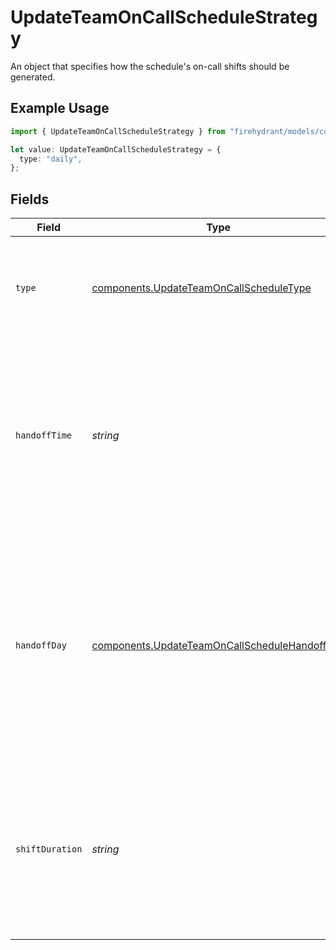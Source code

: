 # UpdateTeamOnCallScheduleStrategy

An object that specifies how the schedule's on-call shifts should be generated.

## Example Usage

```typescript
import { UpdateTeamOnCallScheduleStrategy } from "firehydrant/models/components";

let value: UpdateTeamOnCallScheduleStrategy = {
  type: "daily",
};
```

## Fields

| Field                                                                                                                                                                         | Type                                                                                                                                                                          | Required                                                                                                                                                                      | Description                                                                                                                                                                   |
| ----------------------------------------------------------------------------------------------------------------------------------------------------------------------------- | ----------------------------------------------------------------------------------------------------------------------------------------------------------------------------- | ----------------------------------------------------------------------------------------------------------------------------------------------------------------------------- | ----------------------------------------------------------------------------------------------------------------------------------------------------------------------------- |
| `type`                                                                                                                                                                        | [components.UpdateTeamOnCallScheduleType](../../models/components/updateteamoncallscheduletype.md)                                                                            | :heavy_check_mark:                                                                                                                                                            | The type of strategy. Must be one of "daily", "weekly", or "custom".                                                                                                          |
| `handoffTime`                                                                                                                                                                 | *string*                                                                                                                                                                      | :heavy_minus_sign:                                                                                                                                                            | An ISO8601 time string specifying when on-call shifts should hand off. This value is only used if the strategy type is "daily" or "weekly".                                   |
| `handoffDay`                                                                                                                                                                  | [components.UpdateTeamOnCallScheduleHandoffDay](../../models/components/updateteamoncallschedulehandoffday.md)                                                                | :heavy_minus_sign:                                                                                                                                                            | The day of the week on which on-call shifts should hand off, as its long-form name (e.g. "monday", "tuesday", etc). This value is only used if the strategy type is "weekly". |
| `shiftDuration`                                                                                                                                                               | *string*                                                                                                                                                                      | :heavy_minus_sign:                                                                                                                                                            | An ISO8601 duration string specifying how long each shift should last. This value is only used if the strategy type is "custom".                                              |